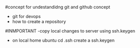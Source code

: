 #concept for undestandidng git and github concept
- git for devops 
- how to create a repository

#INMPORTANT
-copy local changes to server using ssh.keygen
- on local home ubuntu cd .ssh create a ssh.keygen 
